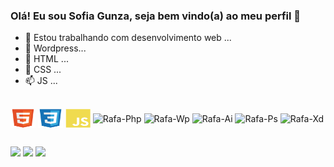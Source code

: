 ### Olá! Eu sou Sofia Gunza, seja bem vindo(a) ao meu perfil 👋



- 🔭 Estou trabalhando com desenvolvimento web ...
- 👯 Wordpress...
- 🤔 HTML ...
- 💬 CSS ...
- 📫 JS ...

<div style="display: inline_block"><br>
   <img align="center" alt="Rafa-HTML" height="30" width="40" src="https://raw.githubusercontent.com/devicons/devicon/master/icons/html5/html5-original.svg">
   <img align="center" alt="Rafa-CSS" height="30" width="40" src="https://raw.githubusercontent.com/devicons/devicon/master/icons/css3/css3-original.svg">
   <img align="center" alt="Rafa-Js" height="30" width="40" src="https://raw.githubusercontent.com/devicons/devicon/master/icons/javascript/javascript-plain.svg">
   <img align="center" alt="Rafa-Php" height="30" width="40" src="https://cdn.jsdelivr.net/gh/devicons/devicon/icons/php/php-original.svg">
   <img align="center" alt="Rafa-Wp" height="30" width="40"src="https://cdn.jsdelivr.net/gh/devicons/devicon/icons/wordpress/wordpress-original.svg">
   <img align="center" alt="Rafa-Ai" height="30" width="40" src="https://cdn.jsdelivr.net/gh/devicons/devicon/icons/illustrator/illustrator-plain.svg" >
   <img align="center" alt="Rafa-Ps" height="30" width="40" src="https://cdn.jsdelivr.net/gh/devicons/devicon/icons/photoshop/photoshop-plain.svg">
   <img align="center" alt="Rafa-Xd" height="30" width="40"  src="https://cdn.jsdelivr.net/gh/devicons/devicon/icons/xd/xd-line.svg">
 
 </div>

##

<div>
  <a href="https://instagram.com/sofiaboas_eng" target="_blank"><img src="https://img.shields.io/badge/-Instagram-%23E4405F?style=for-the-  badge&logo=instagram&logoColor=white" target="_blank"></a>
 <a href = "sofiagunza16@gmail.com"><img src="https://img.shields.io/badge/-Gmail-%23333?style=for-the-badge&logo=gmail&logoColor=white" target="_blank"></a>
 <a href="https://www.linkedin.com/in/sofia gunza" target="_blank"><img src="https://img.shields.io/badge/-LinkedIn-%230077B5?style=for-the-badge&logo=linkedin&logoColor=white" target="_blank"></a> 
</div>
